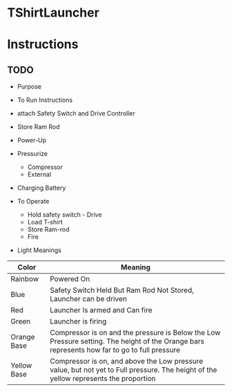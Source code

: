 # TShirtLauncher

# Instructions
## TODO

* Purpose

* To Run Instructions
 * attach Safety Switch and Drive Controller
 * Store Ram Rod

* Power-Up
* Pressurize 
  * Compressor
  * External
  
* Charging Battery

* To Operate
  * Hold safety switch - Drive
  * Load T-shirt
  * Store Ram-rod
  * Fire
  
* Light Meanings

| Color | Meaning |
----- | -----
Rainbow | Powered On
Blue | Safety Switch Held But Ram Rod Not Stored, Launcher can be driven
Red | Launcher Is armed and Can fire
Green | Launcher is firing 
Orange Base | Compressor is on and the pressure is Below the Low Pressure setting.  The height of the Orange bars represents how far to go to full pressure
Yellow Base | Compressor is on, and above the Low pressure value, but not yet to Full pressure.  The height of the yellow represents the proportion
 
 
